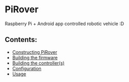 PiRover
=======

Raspberry Pi + Android app controlled robotic vehicle :D

## Contents:
* [Constructing PiRover](./docs/CONSTRUCTION.md)
* [Building the firmware](./docs/BUILD_FIRMWARE.md)
* [Building the controller(s)](./docs/BUILD_CONTROLLER.md)
* [Configuration](./docs/CONFIG.md)
* [Usage](./docs/USAGE.md)
